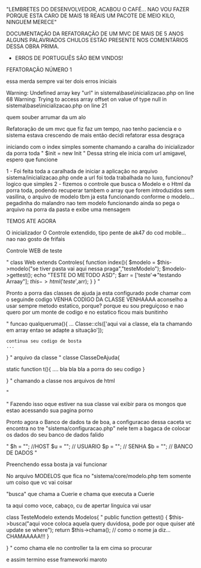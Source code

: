 "LEMBRETES DO DESENVOLVEDOR, ACABOU O CAFÉ... NAO VOU FAZER PORQUE ESTA CARO DE MAIS 18 REAIS UM PACOTE DE MEIO KILO, NINGUEM MERECE"

DOCUMENTAÇÃO DA REFATORAÇÃO DE UM MVC DE MAIS DE 5 ANOS
ALGUNS PALAVRIADOS CHULOS ESTÃO PRESENTE NOS COMENTÁRIOS DESSA OBRA PRIMA.

 * ERROS DE PORTUGUÊS SÃO BEM VINDOS!

FEFATORAÇÃO NÚMERO 1


essa merda sempre vai ter dois erros iniciais

Warning: Undefined array key "url" in sistema\base\inicializacao.php on line 68
Warning: Trying to access array offset on value of type null in sistema\base\inicializacao.php on line 21

quem souber arrumar da um alo


Refatoração de um mvc que fiz faz um tempo, nao tenho paciencia e o sistema estava crescendo de mais
então decidi refatorar essa desgraça

iniciando com o index simples somente chamando a caralha do inicializador da porra toda
" $init = new Init "
Dessa string ele inicia com url amigavel, espero que funcione 


1 - Foi feita toda a caralhada de iniciar a aplicação no arquivo sistema/inicializacao.php
onde a url foi toda trabalhada no luxo, funcionou? logico que simples
2 - fizemos o controle que busca o Modelo e o Html da porra toda, podendo recuperar tambem o array que forem introduzidos sem vasilina,
o arquivo de modelo tbm ja esta funcionando conforme o modelo... pegadinha do malandro nao tem modelo funcionando ainda so pega o arquivo
na porra da pasta e exibe uma mensagem


TEMOS ATE AGORA

O inicializador
O Controle extendido, tipo pente de ak47 do cod mobile... nao nao gosto de frifais

Controle WEB de teste

"
class Web extends Controles{
   function index(){
        $modelo = $this->modelo("se tiver pasta vai aqui nessa praga","testeModelo");
        $modelo->gettest();
        echo "TESTE DO METODO ASD";
        $arr = ['teste'=>"testando Arraay"];
        $this->html('teste',$arr);
    }
}
"

Pronto a porra das classes de ajuda ja esta configurado pode chamar com o seguinde codigo
VENHA CODIGO DA CLASSE VENHAAAA
aconselho a usar sempre metodo estatico, porque? porque eu sou preguiçoso e nao quero por um monte de codigo
e no estatico ficou mais bunitinho

"
funcao qualqueruma(){
    ...
    Classe::cls(['aqui vai a classe, ela ta chamando em array entao se adapte a situação']);

    continua seu codigo de bosta
    ...
}
"
arquivo da classe
"
classe ClasseDeAjuda{


static function t(){
.... bla bla bla a porra do seu codigo
}

}
"
chamando a classe nos arquivos de html

"
<?php $ClasseDeAjuda::t()?>
"
Fazendo isso oque estiver na sua classe vai exibir para os mongos que estao acessando sua pagina porno



Pronto agora o Banco de dados ta de boa, a configuracao dessa caceta vc encontra no tre "sistema/configuracao.php"
nele tem a bagaca de colocar os dados do seu banco de dados falido

"
$h = ""; //HOST
$u = ""; // USUARIO
$p = ""; // SENHA
$b = ""; // BANCO DE DADOS
"

Preenchendo essa bosta ja vai funcionar

No arquivo MODELOS que fica no "sistema/core/modelo.php tem somente um coiso que vc vai coisar

"busca" que chama a Cuerie
e chama que executa a Cuerie


ta aqui como voce, cabaço, cu de apertar linguica vai usar

class TesteModelo extends Modelos{
"
public function gettest()
{
  $this->busca("aqui voce coloca aquela query duvidosa, pode por oque quiser até update se where");
  return $this->chama(); // como o nome ja diz... CHAMAAAAA!!!
}

}
"
como chama ele no controller ta la em cima so procurar


e assim termino esse frameworki maroto


